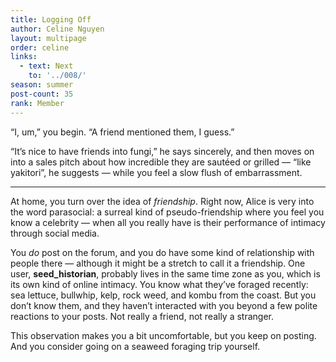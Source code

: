 ```yaml
---
title: Logging Off
author: Celine Nguyen
layout: multipage
order: celine
links:
  - text: Next
    to: '../008/'
season: summer
post-count: 35
rank: Member
---
```


“I, um,” you begin. “A friend mentioned them, I guess.”

“It’s nice to have friends into fungi,” he says sincerely, and then moves on into a sales pitch about how incredible they are sautéed or grilled — “like yakitori”, he suggests — while you feel a slow flush of embarrassment.

---

At home, you turn over the idea of *friendship*. Right now, Alice is very into the word parasocial: a surreal kind of pseudo-friendship where you feel you know a celebrity — when all you really have is their performance of intimacy through social media.

You *do* post on the forum, and you do have some kind of relationship with people there — although it might be a stretch to call it a friendship. One user, **seed_historian**, probably lives in the same time zone as you, which is its own kind of online intimacy. You know what they’ve foraged recently: sea lettuce, bullwhip, kelp, rock weed, and kombu from the coast. But you don’t know them, and they haven’t interacted with you beyond a few polite reactions to your posts. Not really a friend, not really a stranger.

This observation makes you a bit uncomfortable, but you keep on posting. And you consider going on a seaweed foraging trip yourself.
